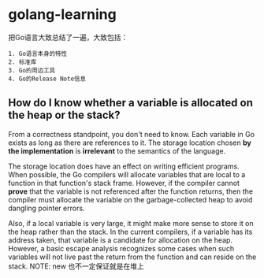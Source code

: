 # golang-learning

把Go语言大致总结了一遍，大致包括：

    1. Go语言本身的特性
    2. 标准库
    3. Go的周边工具
    4. Go的Release Note信息

## How do I know whether a variable is allocated on the heap or the stack?

From a correctness standpoint, you don't need to know.
Each variable in Go exists as long as there are references to it.
The storage location chosen **by the implementation** is **irrelevant** to the semantics of the language.

The storage location does have an effect on writing efficient programs.
When possible, the Go compilers will allocate variables that are local to a function in that function's stack frame.
However, if the compiler cannot **prove** that the variable is not referenced after the function returns,
then the compiler must allocate the variable on the garbage-collected heap to avoid dangling pointer errors.

Also, if a local variable is very large, it might make more sense to store it on the heap rather than the stack.
In the current compilers, if a variable has its address taken, that variable is a candidate for allocation on the heap.
However, a basic escape analysis recognizes some cases when such variables will not live past the return from the function and can reside on the stack.
NOTE: new 也不一定保证就是在堆上

